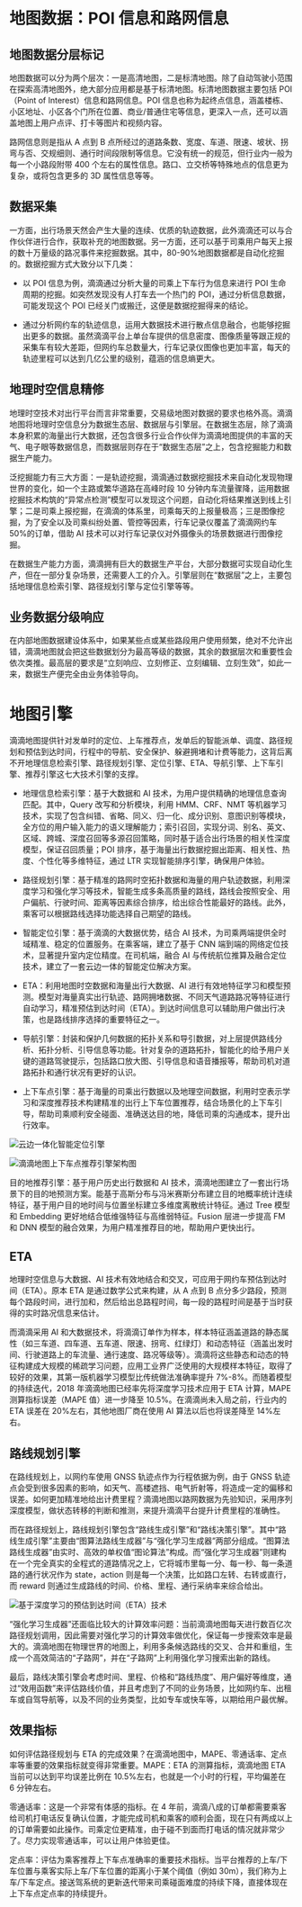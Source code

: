 # 地图数据：POI 信息和路网信息

## 地图数据分层标记

地图数据可以分为两个层次：一是高清地图，二是标清地图。除了自动驾驶小范围在探索高清地图外，绝大部分应用都是基于标清地图。标清地图数据主要包括 POI（Point of Interest）信息和路网信息。POI 信息也称为起终点信息，涵盖楼栋、小区地址、小区各个门所在位置、商业/普通住宅等信息，更深入一点，还可以涵盖地图上用户点评、打卡等图片和视频内容。

路网信息则是指从 A 点到 B 点所经过的道路条数、宽度、车道、限速、坡状、拐弯与否、交规细则、通行时间段限制等信息。它没有统一的规范，但行业内一般为每一个小路段附带 400 个左右的属性信息。路口、立交桥等特殊地点的信息更为复杂，或将包含更多的 3D 属性信息等等。

## 数据采集

一方面，出行场景天然会产生大量的连续、优质的轨迹数据，此外滴滴还可以与合作伙伴进行合作，获取补充的地图数据。另一方面，还可以基于司乘用户每天上报的数十万量级的路况事件来挖掘数据。其中，80-90%地图数据都是自动化挖掘的。数据挖掘方式大致分以下几类：

- 以 POI 信息为例，滴滴通过分析大量的司乘上下车行为信息来进行 POI 生命周期的挖掘。如突然发现没有人打车去一个热门的 POI，通过分析信息数据，可能发现这个 POI 已经关门或搬迁，这便是数据挖掘得来的结论。

- 通过分析网约车的轨迹信息，运用大数据技术进行散点信息融合，也能够挖掘出更多的数据。虽然滴滴平台上单台车提供的信息密度、图像质量等跟正规的采集车有较大差距，但网约车总数量大，行车记录仪图像也更加丰富，每天的轨迹里程可以达到几亿公里的级别，蕴涵的信息熵更大。

## 地理时空信息精修

地理时空技术对出行平台而言非常重要，交易级地图对数据的要求也格外高。滴滴地图将地理时空信息分为数据生态层、数据层与引擎层。在数据生态层，除了滴滴本身积累的海量出行大数据，还包含很多行业合作伙伴为滴滴地图提供的丰富的天气、电子眼等数据信息，而数据层则存在于“数据生态层”之上，包含挖掘能力和数据生产能力。

泛挖掘能力有三大方面：一是轨迹挖掘，滴滴通过数据挖掘技术来自动化发现物理世界的变化，如一个主路或繁华道路在高峰时段 10 分钟内车流量骤降，运用数据挖掘技术构筑的“异常点检测”模型可以发现这个问题，自动化将结果推送到线上引擎；二是司乘上报挖掘，在滴滴的体系里，司乘每天的上报量极高；三是图像挖掘，为了安全以及司乘纠纷处置、管控等因素，行车记录仪覆盖了滴滴网约车 50%的订单，借助 AI 技术可以对行车记录仪对外摄像头的场景数据进行图像挖掘。

在数据生产能力方面，滴滴拥有巨大的数据生产平台，大部分数据可实现自动化生产，但在一部分复杂场景，还需要人工的介入。引擎层则在“数据层”之上，主要包括地理信息检索引擎、路径规划引擎与定位引擎等等。

## 业务数据分级响应

在内部地图数据建设体系中，如果某些点或某些路段用户使用频繁，绝对不允许出错，滴滴地图就会把这些数据划分为最高等级的数据，其余的数据层次和重要性会依次类推。最高层的要求是“立刻响应、立刻修正、立刻编辑、立刻生效”，如此一来，数据生产便完全由业务体验导向。

# 地图引擎

滴滴地图提供针对发单时的定位、上车推荐点，发单后的智能派单、调度、路径规划和预估到达时间，行程中的导航、安全保护、躲避拥堵和计费等能力，这背后离不开地理信息检索引擎、路径规划引擎、定位引擎、ETA、导航引擎、上下车引擎、推荐引擎这七大技术引擎的支撑。

- 地理信息检索引擎：基于大数据和 AI 技术，为用户提供精确的地理信息查询匹配。其中，Query 改写和分析模块，利用 HMM、CRF、NMT 等机器学习技术，实现了包含纠错、省略、同义、归一化、成分识别、意图识别等模块，全方位的用户输入能力的语义理解能力；索引召回，实现分词、别名、英文、区域、跨城、深度召回等多源召回策略，同时基于适合出行场景的相关性深度模型，保证召回质量；POI 排序，基于海量出行数据挖掘出距离、相关性、热度、个性化等多维特征，通过 LTR 实现智能排序引擎，确保用户体验。

- 路径规划引擎：基于精准的路网时空拓扑数据和海量的用户轨迹数据，利用深度学习和强化学习等技术，智能生成多条高质量的路线，路线会按照安全、用户偏航、行驶时间、距离等因素综合排序，给出综合性能最好的路线。此外，乘客可以根据路线选择功能选择自己期望的路线。

- 智能定位引擎：基于滴滴的大数据优势，结合 AI 技术，为司乘两端提供全时域精准、稳定的位置服务。在乘客端，建立了基于 CNN 端到端的网络定位技术，显著提升室内定位精度。在司机端，融合 AI 与传统航位推算及融合定位技术，建立了一套云边一体的智能定位解决方案。

- ETA：利用地图时空数据和海量出行大数据、AI 进行有效地特征学习和模型预测。模型对海量真实出行轨迹、路网拥堵数据、不同天气道路路况等特征进行自动学习，精准预估到达时间（ETA）。到达时间信息可以辅助用户做出行决策，也是路线排序选择的重要特征之一。

- 导航引擎：封装和保护几何数据的拓扑关系和导引数据，对上层提供路线分析、拓扑分析、引导信息等功能。针对复杂的道路拓扑，智能化的给予用户关键的道路驾驶提示，包括路口放大图、引导信息和语音播报等，帮助司机对道路拓扑和通行状况有更好的认识。

- 上下车点引擎：基于海量的司乘出行数据以及地理空间数据，利用时空表示学习和深度推荐技术构建精准的出行上下车位置推荐，结合场景化的上下车引导，帮助司乘顺利安全碰面、准确送达目的地，降低司乘的沟通成本，提升出行效率。

![云边一体化智能定位引擎](https://assets.ng-tech.icu/superbed/2021/07/26/60fe38df5132923bf8bc8ee6.jpg)

![滴滴地图上下车点推荐引擎架构图](https://assets.ng-tech.icu/superbed/2021/07/26/60fe38f35132923bf8bcc3d5.jpg)

目的地推荐引擎：基于用户历史出行数据和 AI 技术，滴滴地图建立了一套出行场景下的目的地预测方案。能基于高斯分布与冯米赛斯分布建立目的地概率统计连续特征，基于用户目的地时间与位置坐标建立多维度离散统计特征。通过 Tree 模型和 Embedding 更好地结合低维强特征与高维弱特征。Fusion 层进一步提高 FM 和 DNN 模型的融合效果，为用户精准推荐目的地，帮助用户更快出行。

## ETA

地理时空信息与大数据、AI 技术有效地结合和交叉，可应用于网约车预估到达时间（ETA）。原本 ETA 是通过数学公式来构建，从 A 点到 B 点分多少路段，预测每个路段时间，进行加和，然后给出总路程时间，每一段的路程时间是基于当时获得的实时路况信息来估计。

而滴滴采用 AI 和大数据技术，将滴滴订单作为样本，样本特征涵盖道路的静态属性（如三车道、四车道、五车道、限速、拐弯、红绿灯）和动态特征（涵盖出发时间、行驶道路上的车流量、通行速度、路况等级等）。滴滴将这些静态和动态的特征构建成大规模的稀疏学习问题，应用工业界广泛使用的大规模样本特征，取得了较好的效果，其第一版机器学习模型比传统做法准确率提升 7%-8%。而随着模型的持续迭代，2018 年滴滴地图已经率先将深度学习技术应用于 ETA 计算，MAPE 测算指标误差（MAPE 值）进一步降至 10.5%。在滴滴尚未入局之前，行业内的 ETA 误差在 20%左右，其他地图厂商在使用 AI 算法以后也将误差降至 14%左右。

## 路线规划引擎

在路线规划上，以网约车使用 GNSS 轨迹点作为行程依据为例，由于 GNSS 轨迹点会受到很多因素的影响，如天气、高楼遮挡、电气折射等，将造成一定的偏移和误差。如何更加精准地给出计费里程？滴滴地图以路网数据为先验知识，采用序列深度模型，做状态转移的判断和推测，来提升滴滴平台提升计费里程的准确性。

而在路径规划上，路线规划引擎包含“路线生成引擎”和“路线决策引擎”。其中“路线生成引擎”主要由“图算法路线生成器”与“强化学习生成器”两部分组成。“图算法路线生成器”由实时、高效的单权值“图论算法”构成。而“强化学习生成器”则建构在一个完全真实的全程式的道路情况之上，它将城市里每一分、每一秒、每一条道路的通行状况作为 state，action 则是每一个决策，比如路口左转、右转或直行，而 reward 则通过生成路线的时间、价格、里程、通行采纳率来综合给出。

![基于深度学习的预估到达时间（ETA）技术](https://assets.ng-tech.icu/superbed/2021/07/26/60fe393c5132923bf8bd7fc2.jpg)

“强化学习生成器”还面临比较大的计算效率问题：当前滴滴地图每天进行数百亿次路径规划调用，因此需要对强化学习的计算效率做优化，保证每一步搜索效率是最大的。滴滴地图在物理世界的地图上，利用多条候选路线的交叉、合并和重组，生成一个高效简洁的“子路网”，并在“子路网”上利用强化学习搜索出新的路线。

最后，路线决策引擎会考虑时间、里程、价格和“路线热度”、用户偏好等维度，通过“效用函数”来评估路线价值，并且考虑到了不同的业务场景，比如网约车、出租车或自驾导航等，以及不同的业务类型，比如专车或快车等，以期给用户最优解。

## 效果指标

如何评估路径规划与 ETA 的完成效果？在滴滴地图中，MAPE、零通话率、定点率等重要的效果指标就变得非常重要。MAPE：ETA 的测算指标，滴滴地图 ETA 当前可以达到平均误差比例在 10.5%左右，也就是一个小时的行程，平均偏差在 6 分钟左右。

零通话率：这是一个非常有体感的指标。在 4 年前，滴滴八成的订单都需要乘客给司机打电话反复确认位置，才能完成司机和乘客的顺利会面，现在只有两成以上的订单需要如此操作。司乘定位更精准，由于碰不到面而打电话的情况就非常少了。尽力实现零通话率，可以让用户体验更佳。

定点率：评估为乘客推荐上下车点准确率的重要技术指标。当平台推荐的上车/下车位置与乘客实际上车/下车位置的距离小于某个阈值（例如 30m），我们称为上车/下车定点。接送驾系统的更新迭代带来司乘碰面难度的持续下降，直接体现在上下车点定点率的持续提升。

